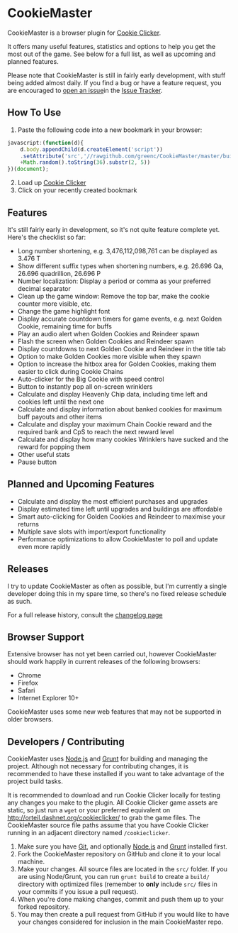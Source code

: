 CookieMaster
=============

CookieMaster is a browser plugin for [Cookie Clicker](http://orteil.dashnet.org/cookieclicker/).

It offers many useful features, statistics and options to help you get the most out of the game. See below for a full list, as well as upcoming and planned features.

Please note that CookieMaster is still in fairly early development, with stuff being added almost daily. If you find a bug or have a feature request, you are encouraged to [open an issue](https://github.com/greenc/CookieMaster/issues/new)in the [Issue Tracker](https://github.com/greenc/CookieMaster/issues/new).


How To Use
----------
1. Paste the following code into a new bookmark in your browser:

```javascript
javascript:(function(d){
    d.body.appendChild(d.createElement('script'))
    .setAttribute('src','//rawgithub.com/greenc/CookieMaster/master/build/cm-bootstrap.min.js?cb='
    +Math.random().toString(36).substr(2, 5))
})(document);
```

2. Load up [Cookie Clicker](http://orteil.dashnet.org/cookieclicker/)
3. Click on your recently created bookmark


Features
---------------------------

It's still fairly early in development, so it's not quite feature complete yet. Here's the checklist so far:

 - Long number shortening, e.g. 3,476,112,098,761 can be displayed as 3.476 T
 - Show different suffix types when shortening numbers, e.g. 26.696 Qa, 26.696 quadrillion, 26.696 P
 - Number localization: Display a period or comma as your preferred decimal separator
 - Clean up the game window: Remove the top bar, make the cookie counter more visible, etc.
 - Change the game highlight font
 - Display accurate countdown timers for game events, e.g. next Golden Cookie, remaining time for buffs
 - Play an audio alert when Golden Cookies and Reindeer spawn
 - Flash the screen when Golden Cookies and Reindeer spawn
 - Display countdowns to next Golden Cookie and Reindeer in the title tab
 - Option to make Golden Cookies more visible when they spawn
 - Option to increase the hitbox area for Golden Cookies, making them easier to click during Cookie Chains
 - Auto-clicker for the Big Cookie with speed control
 - Button to instantly pop all on-screen wrinklers
 - Calculate and display Heavenly Chip data, including time left and cookies left until the next one
 - Calculate and display information about banked cookies for maximum buff payouts and other items
 - Calculate and display your maximum Chain Cookie reward and the required bank and CpS to reach the next reward level
 - Calculate and display how many cookies Wrinklers have sucked and the reward for popping them
 - Other useful stats
 - Pause button


Planned and Upcoming Features
-----------

 - Calculate and display the most efficient purchases and upgrades
 - Display estimated time left until upgrades and buildings are affordable
 - Smart auto-clicking for Golden Cookies and Reindeer to maximise your returns
 - Multiple save slots with import/export functionality
 - Performance optimizations to allow CookieMaster to poll and update even more rapidly


Releases
-----------

I try to update CookieMaster as often as possible, but I'm currently a single developer doing this in my spare time, so there's no fixed release schedule as such.

For a full release history, consult the [changelog page](https://github.com/greenc/CookieMaster/blob/master/CHANGELOG.md)


Browser Support
----------

Extensive browser has not yet been carried out, however CookieMaster should work happily in current releases of the following browsers:

 - Chrome
 - Firefox
 - Safari
 - Internet Explorer 10+

CookieMaster uses some new web features that may not be supported in older browsers.


Developers / Contributing
----------

CookieMaster uses [Node.js](http://nodejs.org/) and [Grunt](http://gruntjs.com/) for building and managing the project. Although not necessary for contributing changes, it is recommended to have these installed if you want to take advantage of the project build tasks.

It is recommended to download and run Cookie Clicker locally for testing any changes you make to the plugin. All Cookie Clicker game assets are static, so just run a `wget` or your preferred equivalent on http://orteil.dashnet.org/cookieclicker/ to grab the game files. The CookieMaster source file paths assume that you have Cookie Clicker running in an adjacent directory named `/cookieclicker`.

1. Make sure you have [Git](http://git-scm.com/), and optionally [Node.js](http://nodejs.org/) and [Grunt](http://gruntjs.com/) installed first.
2. Fork the CookieMaster repository on GitHub and clone it to your local machine.
3. Make your changes. All source files are located in the `src/` folder. If you are using Node/Grunt, you can run `grunt build` to create a `build/` directory with optimized files (remember to **only** include `src/` files in your commits if you issue a pull request).
4. When you're done making changes, commit and push them up to your forked repository.
5. You may then create a pull request from GitHub if you would like to have your changes considered for inclusion in the main CookieMaster repo.
